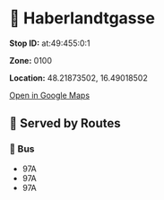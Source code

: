 # 🚉 Haberlandtgasse


**Stop ID:** at:49:455:0:1

**Zone:** 0100

**Location:** 48.21873502, 16.49018502

[Open in Google Maps](https://www.google.com/maps?q=48.21873502,16.49018502)

## 🚆 Served by Routes

### 🚌 Bus
- 97A
- 97A
- 97A